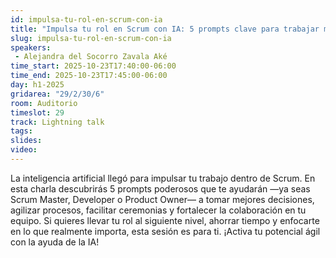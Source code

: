 ```yaml
---
id: impulsa-tu-rol-en-scrum-con-ia
title: "Impulsa tu rol en Scrum con IA: 5 prompts clave para trabajar mejor en equipo"
slug: impulsa-tu-rol-en-scrum-con-ia
speakers:
 - Alejandra del Socorro Zavala Aké
time_start: 2025-10-23T17:40:00-06:00
time_end: 2025-10-23T17:45:00-06:00
day: h1-2025
gridarea: "29/2/30/6"
room: Auditorio
timeslot: 29
track: Lightning talk
tags:
slides: 
video:
---
```


La inteligencia artificial llegó para impulsar tu trabajo dentro de Scrum. En esta charla descubrirás 5 prompts poderosos que te ayudarán —ya seas Scrum Master, Developer o Product Owner— a tomar mejores decisiones, agilizar procesos, facilitar ceremonias y fortalecer la colaboración en tu equipo. Si quieres llevar tu rol al siguiente nivel, ahorrar tiempo y enfocarte en lo que realmente importa, esta sesión es para ti. ¡Activa tu potencial ágil con la ayuda de la IA!